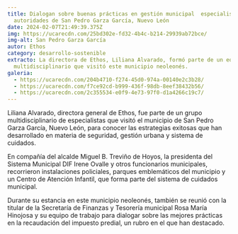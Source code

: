 ```yaml
---
title: Dialogan sobre buenas prácticas en gestión municipal  especialistas y
  autoridades de San Pedro Garza García, Nuevo León
date: 2024-02-07T21:49:39.375Z
img: https://ucarecdn.com/25bd302e-fd32-4b4c-b214-29939ab72bce/
img-alt: San Pedro Garza García
autor: Ethos
category: desarrollo-sostenible
extracto: La directora de Ethos, Liliana Alvarado, formó parte de un equipo
  multidisciplinario que visitó este municipio neoleonés.
galeria:
  - https://ucarecdn.com/204b4710-f274-45d0-974a-00140e2c3b28/
  - https://ucarecdn.com/f7ce92cd-b999-436f-98db-8eef38432b56/
  - https://ucarecdn.com/2c355534-e0f9-4e73-97f0-d1a4266c19c7/
---
```

Liliana Alvarado, directora general de Ethos, fue parte de un grupo multidisciplinario de especialistas que visitó el municipio de San Pedro Garza García, Nuevo León, para conocer las estrategias exitosas que han desarrollado en materia de seguridad, gestión urbana y sistema de cuidados.



En compañía del alcalde Miguel B. Treviño de Hoyos, la presidenta del Sistema Municipal DIF Irene Ovalle y otros funcionarios municipales, recorrieron instalaciones policiales, parques emblemáticos del municipio y un Centro de Atención Infantil, que forma parte del sistema de cuidados municipal.

Durante su estancia en este municipio neoleonés, también se reunió con la titular de la Secretaría de Finanzas y Tesorería municipal Rosa María Hinojosa y su equipo de trabajo para dialogar sobre las mejores prácticas en la recaudación del impuesto predial, un rubro en el que han destacado.